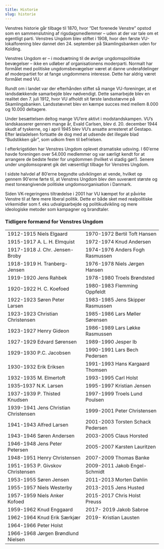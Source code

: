 ```yaml
---
title: Historie
slug: historie
---
```


<!-- slug: er det url som siden har, skrevet i 'kebab-case' -->
<!-- Tilføj artiklens billede til static/images, og indsæt fil navnet her -->


Venstres historie går tilbage til 1870, hvor “Det forenede Venstre” opstod som en sammenslutning af rigsdagsmedlemmer – uden at der var tale om et egentligt parti. Venstres Ungdom blev stiftet i 1908, hvor den første VU-lokalforening blev dannet den 24. september på Skamlingsbanken uden for Kolding.

Venstres Ungdom er – i modsætning til de øvrige ungdomspolitiske bevægelser – ikke en udløber af organisationens moderparti. Normalt har formålet med politiske ungdomsbevægelser været at danne underafdelinger af moderpartiet for at fange ungdommens interesse. Dette har aldrig været formålet med VU.

Rundt om i landet var der efterhånden stiftet så mange VU-foreninger, at et landsdækkende samarbejde blev nødvendigt. Dette samarbejde blev en realitet den 7. juli 1912, hvor VU afholdt sit første landsstævne på Skamlingsbanken. Landsstævnet blev en kæmpe succes med mellem 8.000 og 10.000 deltagere.

Under besættelsen deltog mange VU’ere aktivt i modstandskampen. VU’s landskasserer gennem mange år, Evald Carlsen, blev d. 20. december 1944 skudt af tyskerne, og i april 1945 blev VU’s ansatte arresteret af Gestapo. Efter løsladelsen fortsatte de dog med at udsende det illegale blad “Budstikken går”, som udkom frem til befrielsen.

I efterkrigstiden har Venstres Ungdom oplevet dramatiske udsving. I 60′erne havde foreningen over 54.000 medlemmer og var særligt kendt for at arrangere de bedste fester for ungdommen (hvilket vi stadig gør!). Senere under ungdomsoprøret gik det væsentligt tilbage for Venstres Ungdom.

I sidste halvdel af 80′erne begyndte udviklingen at vende, hvilket op gennem 90′erne førte til, at Venstres Ungdom blev den suverænt største og mest toneangivende politiske ungdomsorganisation i Danmark.

Siden VK-regeringens tiltrædelse i 2001 har VU kæmpet for at påvirke Venstre til at føre mere liberal politik. Dette er både sket med realpolitiske virkemidler som f. eks udvalgsarbejde og politikudvikling og mere ideologiske metoder som kampagner og brandtaler.

### Tidligere formænd for Venstres Ungdom

|                                       |                                    |
|---------------------------------------|------------------------------------|
| 1912-1915 Niels Elgaard               | 1970-1972 Bertil Toft Hansen       |
| 1915-1917 A. L. H. Elmquist           | 1972-1974 Knud Andersen            |
| 1917-1918 J. Chr. Jensen-Broby        | 1974-1976 Anders Fogh Rasmussen    |
| 1918-1919 H. Tranberg-Jensen          | 1976-1978 Niels Jørgen Hansen      |
| 1919-1920 Jens Rahbek                 | 1978-1980 Troels Brøndsted         |
| 1920-1922 H. C. Koefoed               | 1980-1983 Flemming Oppfeldt        |
| 1922-1923 Søren Peter Larsen          | 1983-1985 Jens Skipper Rasmussen   |
| 1923-1923 Christian Christensen       | 1985-1986 Lars Møller Sørensen     |
| 1923-1927 Henry Gideon                | 1986-1989 Lars Løkke Rasmussen     |
| 1927-1929 Edvard Sørensen             | 1989-1990 Jesper Ib                |
| 1929-1930 P.C. Jacobsen               | 1990-1991 Lars Bech Pedersen       |
| 1930-1932 Erik Eriksen                | 1991-1993 Hans Kargaard Thomsen    |
| 1932-1935 M. Elmertoft                | 1993-1995 Carl Holst               |
| 1935–1937 N.K. Larsen                 | 1995-1997 Kristian Jensen          |
| 1937-1939 P. Thisted Knudsen          | 1997-1999 Troels Lund Poulsen      |
| 1939-1941 Jens Christian Christensen  | 1999-2001 Peter Christensen        |
| 1941-1943 Alfred Larsen               | 2001-2003 Torsten Schack Pedersen  |
| 1943-1946 Søren Andersen              | 2003-2005 Claus Horsted            |
| 1946-1948 Jens Peter Petersen         | 2005-2007 Karsten Lauritzen        |
| 1948-1951 Henry Christensen           | 2007-2009 Thomas Banke             |
| 1951-1953 P. Givskov Christensen      | 2009-2011 Jakob Engel-Schmidt      |
| 1953-1955 Søren Jensen                | 2011-2013 Morten Dahlin            |
| 1955-1957 Niels Westerby              | 2013-2015 Jens Husted              |
| 1957-1959 Niels Anker Kofoed          | 2015-2017 Chris Holst Preuss       |
| 1959-1962 Knud Enggaard               | 2017- 2019 Jakob Sabroe            |
| 1962-1964 Knud Erik Særkjær           | 2019- Kristian Lausten             |
| 1964-1966 Peter Holst                 |                                    |
| 1966-1968 Jørgen Brøndlund Nielsen    |                                    |
